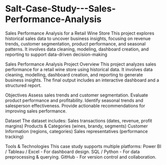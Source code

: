 # Salt-Case-Study---Sales-Performance-Analysis
Sales Performance Analysis for a Retail Wine Store This project explores historical sales data to uncover business insights, focusing on revenue trends, customer segmentation, product performance, and seasonal patterns. It involves data cleaning, modeling, dashboard creation, and reporting to support data-driven decision-making

Sales Performance Analysis
Project Overview
This project analyzes sales performance for a retail wine store using historical data. It involves data cleaning, modelling, dashboard creation, and reporting to generate business insights. The final output includes an interactive dashboard and a structured report.

Objectives
Assess sales trends and customer segmentation.
Evaluate product performance and profitability.
Identify seasonal trends and salesperson effectiveness.
Provide actionable recommendations for improving sales performance.

Dataset
The dataset includes:
Sales transactions (dates, revenue, profit margins)
Products & Categories (wines, brandy, segments)
Customer Information (regions, categories)
Sales representatives (performance tracking)

Tools & Technologies
This case study supports multiple platforms:
Power BI / Tableau / Excel - For dashboard design.
SQL / Python - For data preprocessing & querying.
GitHub - For version control and collaboration.

